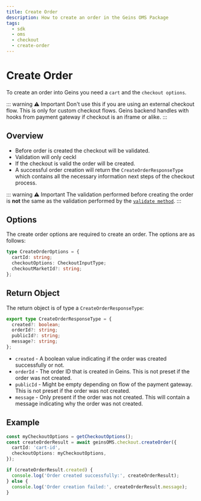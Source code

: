 ```yaml
---
title: Create Order
description: How to create an order in the Geins OMS Package
tags:
  - sdk
  - oms
  - checkout
  - create-order
---
```


# Create Order

To create an order into Geins you need a `cart` and the `checkout options`.

::: warning :warning: Important
Don't use this if you are using an external checkout flow. This is only for custom checkout flows. Geins backend handles with hooks from payment gateway if checkout is an iframe or alike.
:::

## Overview

- Before order is created the checkout will be validated.
- Validation will only ceckl
- If the checkout is valid the order will be created.
- A successful order creation will return the `CreateOrderResponseType` which contains all the necessary information next steps of the checkout process.

::: warning :warning: Important
The validation performed before creating the order is **not** the same as the validation performed by the [`validate method`](validate.md).
:::

## Options

The create order options are required to create an order. The options are as follows:

```typescript [@geins/types]
type CreateOrderOptions = {
  cartId: string;
  checkoutOptions: CheckoutInputType;
  checkoutMarketId?: string;
};
```

## Return Object

The return object is of type a `CreateOrderResponseType`:

```typescript [@geins/types]
export type CreateOrderResponseType = {
  created?: boolean;
  orderId?: string;
  publicId?: string;
  message?: string;
};
```

- `created` - A boolean value indicating if the order was created successfully or not.
- `orderId` - The order ID that is created in Geins. This is not preset if the order was not created.
- `publicId` - Might be empty depending on flow of the payment gateway. This is not preset if the order was not created.
- `message` - Only present if the order was not created. This will contain a message indicating why the order was not created.

## Example

```typescript
const myCheckoutOptions = getCheckoutOptions();
const createOrderResult = await geinsOMS.checkout.createOrder({
  cartId: 'cart-id',
  checkoutOptions: myCheckoutOptions,
});

if (createOrderResult.created) {
  console.log('Order created successfully:', createOrderResult);
} else {
  console.log('Order creation failed:', createOrderResult.message);
}
```
